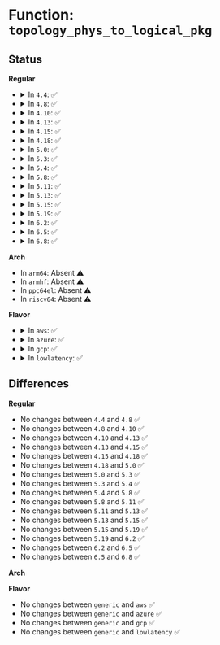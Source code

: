 # Function: <code>topology_phys_to_logical_pkg</code>

## Status
<b>Regular</b>
<ul>
<li>
<details>
<summary>In <code>4.4</code>: ✅</summary>

```c
int topology_phys_to_logical_pkg(unsigned int phys_pkg);
```

**Collision:** Unique Global

**Inline:** No

**Transformation:** False

**Instances:**

```
In arch/x86/kernel/smpboot.c (ffffffff81050e30)
Location: arch/x86/kernel/smpboot.c:299
Inline: False
Direct callers:
  - arch/x86/kernel/cpu/common.c:identify_cpu
```
**Symbols:**

```
ffffffff81050e30-ffffffff81050e56: topology_phys_to_logical_pkg (STB_GLOBAL)
```
</details>
</li>
<li>
<details>
<summary>In <code>4.8</code>: ✅</summary>

```c
int topology_phys_to_logical_pkg(unsigned int phys_pkg);
```

**Collision:** Unique Global

**Inline:** No

**Transformation:** False

**Instances:**

```
In arch/x86/kernel/smpboot.c (ffffffff81050fe0)
Location: arch/x86/kernel/smpboot.c:303
Inline: False
Direct callers:
  - arch/x86/events/intel/uncore.c:uncore_pci_remove
  - arch/x86/events/intel/uncore.c:uncore_pci_probe
  - arch/x86/events/intel/uncore_snbep.c:hswep_uncore_cpu_init
  - arch/x86/events/intel/uncore_snbep.c:snbep_qpi_enable_event
  - arch/x86/kernel/cpu/common.c:identify_cpu
```
**Symbols:**

```
ffffffff81050fe0-ffffffff81051006: topology_phys_to_logical_pkg (STB_GLOBAL)
```
</details>
</li>
<li>
<details>
<summary>In <code>4.10</code>: ✅</summary>

```c
int topology_phys_to_logical_pkg(unsigned int phys_pkg);
```

**Collision:** Unique Global

**Inline:** No

**Transformation:** False

**Instances:**

```
In arch/x86/kernel/smpboot.c (ffffffff810538a0)
Location: arch/x86/kernel/smpboot.c:318
Inline: False
Direct callers:
  - arch/x86/events/intel/uncore.c:uncore_pci_remove
  - arch/x86/events/intel/uncore.c:uncore_pci_probe
  - arch/x86/events/intel/uncore_snbep.c:snbep_qpi_enable_event
```
**Symbols:**

```
ffffffff810538a0-ffffffff810538c6: topology_phys_to_logical_pkg (STB_GLOBAL)
```
</details>
</li>
<li>
<details>
<summary>In <code>4.13</code>: ✅</summary>

```c
int topology_phys_to_logical_pkg(unsigned int phys_pkg);
```

**Collision:** Unique Global

**Inline:** No

**Transformation:** False

**Instances:**

```
In arch/x86/kernel/smpboot.c (ffffffff81053200)
Location: arch/x86/kernel/smpboot.c:321
Inline: False
Direct callers:
  - arch/x86/events/intel/uncore.c:uncore_pci_remove
  - arch/x86/events/intel/uncore.c:uncore_pci_probe
  - arch/x86/events/intel/uncore_snbep.c:snbep_qpi_enable_event
```
**Symbols:**

```
ffffffff81053200-ffffffff81053226: topology_phys_to_logical_pkg (STB_GLOBAL)
```
</details>
</li>
<li>
<details>
<summary>In <code>4.15</code>: ✅</summary>

```c
int topology_phys_to_logical_pkg(unsigned int phys_pkg);
```

**Collision:** Unique Global

**Inline:** No

**Transformation:** False

**Instances:**

```
In arch/x86/kernel/smpboot.c (ffffffff81056fe0)
Location: arch/x86/kernel/smpboot.c:276
Inline: False
Direct callers:
  - arch/x86/events/intel/uncore.c:uncore_pci_remove
  - arch/x86/events/intel/uncore.c:uncore_pci_probe
  - arch/x86/kernel/smpboot.c:topology_update_package_map
```
**Symbols:**

```
ffffffff81056fe0-ffffffff8105704a: topology_phys_to_logical_pkg (STB_GLOBAL)
```
</details>
</li>
<li>
<details>
<summary>In <code>4.18</code>: ✅</summary>

```c
int topology_phys_to_logical_pkg(unsigned int phys_pkg);
```

**Collision:** Unique Global

**Inline:** No

**Transformation:** False

**Instances:**

```
In arch/x86/kernel/smpboot.c (ffffffff81059e50)
Location: arch/x86/kernel/smpboot.c:296
Inline: False
Direct callers:
  - arch/x86/events/intel/uncore.c:uncore_pci_remove
  - arch/x86/events/intel/uncore.c:uncore_pci_probe
  - arch/x86/events/intel/uncore_snbep.c:bdx_uncore_cpu_init
  - arch/x86/kernel/smpboot.c:topology_update_package_map
```
**Symbols:**

```
ffffffff81059e50-ffffffff81059eba: topology_phys_to_logical_pkg (STB_GLOBAL)
```
</details>
</li>
<li>
<details>
<summary>In <code>5.0</code>: ✅</summary>

```c
int topology_phys_to_logical_pkg(unsigned int phys_pkg);
```

**Collision:** Unique Global

**Inline:** No

**Transformation:** False

**Instances:**

```
In arch/x86/kernel/smpboot.c (ffffffff8105fad0)
Location: arch/x86/kernel/smpboot.c:296
Inline: False
Direct callers:
  - arch/x86/events/intel/uncore.c:uncore_pci_remove
  - arch/x86/events/intel/uncore.c:uncore_pci_probe
  - arch/x86/events/intel/uncore_snbep.c:bdx_uncore_cpu_init
  - arch/x86/kernel/smpboot.c:topology_update_package_map
```
**Symbols:**

```
ffffffff8105fad0-ffffffff8105fb3a: topology_phys_to_logical_pkg (STB_GLOBAL)
```
</details>
</li>
<li>
<details>
<summary>In <code>5.3</code>: ✅</summary>

```c
int topology_phys_to_logical_pkg(unsigned int phys_pkg);
```

**Collision:** Unique Global

**Inline:** No

**Transformation:** False

**Instances:**

```
In arch/x86/kernel/smpboot.c (ffffffff81062f10)
Location: arch/x86/kernel/smpboot.c:289
Inline: False
Direct callers:
  - arch/x86/events/intel/uncore.c:uncore_pci_remove
  - arch/x86/events/intel/uncore.c:uncore_pci_probe
  - arch/x86/events/intel/uncore_snbep.c:snr_uncore_mmio_init_box
  - arch/x86/events/intel/uncore_snbep.c:bdx_uncore_cpu_init
  - arch/x86/kernel/smpboot.c:topology_update_package_map
```
**Symbols:**

```
ffffffff81062f10-ffffffff81062f7a: topology_phys_to_logical_pkg (STB_GLOBAL)
```
</details>
</li>
<li>
<details>
<summary>In <code>5.4</code>: ✅</summary>

```c
int topology_phys_to_logical_pkg(unsigned int phys_pkg);
```

**Collision:** Unique Global

**Inline:** No

**Transformation:** False

**Instances:**

```
In arch/x86/kernel/smpboot.c (ffffffff810635c0)
Location: arch/x86/kernel/smpboot.c:289
Inline: False
Direct callers:
  - arch/x86/events/intel/uncore.c:uncore_pci_remove
  - arch/x86/events/intel/uncore.c:uncore_pci_probe
  - arch/x86/events/intel/uncore_snbep.c:snr_uncore_mmio_init_box
  - arch/x86/events/intel/uncore_snbep.c:bdx_uncore_cpu_init
  - arch/x86/kernel/smpboot.c:topology_update_package_map
```
**Symbols:**

```
ffffffff810635c0-ffffffff8106362a: topology_phys_to_logical_pkg (STB_GLOBAL)
```
</details>
</li>
<li>
<details>
<summary>In <code>5.8</code>: ✅</summary>

```c
int topology_phys_to_logical_pkg(unsigned int phys_pkg);
```

**Collision:** Unique Global

**Inline:** No

**Transformation:** False

**Instances:**

```
In arch/x86/kernel/smpboot.c (ffffffff81069780)
Location: arch/x86/kernel/smpboot.c:302
Inline: False
Direct callers:
  - arch/x86/events/intel/uncore.c:uncore_pci_remove
  - arch/x86/events/intel/uncore.c:uncore_pci_probe
  - arch/x86/events/intel/uncore_snbep.c:__snr_uncore_mmio_init_box
  - arch/x86/events/intel/uncore_snbep.c:bdx_uncore_cpu_init
  - arch/x86/kernel/smpboot.c:topology_update_package_map
```
**Symbols:**

```
ffffffff81069780-ffffffff810697ea: topology_phys_to_logical_pkg (STB_GLOBAL)
```
</details>
</li>
<li>
<details>
<summary>In <code>5.11</code>: ✅</summary>

```c
int topology_phys_to_logical_pkg(unsigned int phys_pkg);
```

**Collision:** Unique Global

**Inline:** No

**Transformation:** False

**Instances:**

```
In arch/x86/kernel/smpboot.c (ffffffff8106b390)
Location: arch/x86/kernel/smpboot.c:297
Inline: False
Direct callers:
  - arch/x86/events/intel/uncore.c:uncore_bus_notify
  - arch/x86/events/intel/uncore.c:uncore_pci_remove
  - arch/x86/events/intel/uncore.c:uncore_pci_probe
  - arch/x86/events/intel/uncore_snbep.c:__snr_uncore_mmio_init_box
  - arch/x86/events/intel/uncore_snbep.c:bdx_uncore_cpu_init
  - arch/x86/kernel/smpboot.c:topology_update_package_map
```
**Symbols:**

```
ffffffff8106b390-ffffffff8106b3fa: topology_phys_to_logical_pkg (STB_GLOBAL)
```
</details>
</li>
<li>
<details>
<summary>In <code>5.13</code>: ✅</summary>

```c
int topology_phys_to_logical_pkg(unsigned int phys_pkg);
```

**Collision:** Unique Global

**Inline:** No

**Transformation:** False

**Instances:**

```
In arch/x86/kernel/smpboot.c (ffffffff8106be10)
Location: arch/x86/kernel/smpboot.c:296
Inline: False
Direct callers:
  - arch/x86/events/intel/uncore_snbep.c:snbep_pci2phy_map_init
  - arch/x86/kernel/smpboot.c:topology_update_package_map
```
**Symbols:**

```
ffffffff8106be10-ffffffff8106be84: topology_phys_to_logical_pkg (STB_GLOBAL)
```
</details>
</li>
<li>
<details>
<summary>In <code>5.15</code>: ✅</summary>

```c
int topology_phys_to_logical_pkg(unsigned int phys_pkg);
```

**Collision:** Unique Global

**Inline:** No

**Transformation:** False

**Instances:**

```
In arch/x86/kernel/smpboot.c (ffffffff81076970)
Location: arch/x86/kernel/smpboot.c:295
Inline: False
Direct callers:
  - arch/x86/events/intel/uncore_snbep.c:snbep_pci2phy_map_init
  - arch/x86/kernel/smpboot.c:topology_update_package_map
```
**Symbols:**

```
ffffffff81076970-ffffffff81076a0f: topology_phys_to_logical_pkg (STB_GLOBAL)
```
</details>
</li>
<li>
<details>
<summary>In <code>5.19</code>: ✅</summary>

```c
int topology_phys_to_logical_pkg(unsigned int phys_pkg);
```

**Collision:** Unique Global

**Inline:** No

**Transformation:** False

**Instances:**

```
In arch/x86/kernel/smpboot.c (ffffffff81085800)
Location: arch/x86/kernel/smpboot.c:291
Inline: False
Direct callers:
  - arch/x86/events/intel/uncore_snbep.c:snbep_pci2phy_map_init
  - arch/x86/kernel/smpboot.c:topology_update_package_map
```
**Symbols:**

```
ffffffff81085800-ffffffff810858be: topology_phys_to_logical_pkg (STB_GLOBAL)
```
</details>
</li>
<li>
<details>
<summary>In <code>6.2</code>: ✅</summary>

```c
int topology_phys_to_logical_pkg(unsigned int phys_pkg);
```

**Collision:** Unique Global

**Inline:** No

**Transformation:** False

**Instances:**

```
In arch/x86/kernel/smpboot.c (ffffffff81099710)
Location: arch/x86/kernel/smpboot.c:289
Inline: False
Direct callers:
  - arch/x86/events/intel/uncore_snbep.c:snbep_pci2phy_map_init
  - arch/x86/kernel/smpboot.c:topology_update_package_map
```
**Symbols:**

```
ffffffff81099710-ffffffff810997e0: topology_phys_to_logical_pkg (STB_GLOBAL)
```
</details>
</li>
<li>
<details>
<summary>In <code>6.5</code>: ✅</summary>

```c
int topology_phys_to_logical_pkg(unsigned int phys_pkg);
```

**Collision:** Unique Global

**Inline:** No

**Transformation:** False

**Instances:**

```
In arch/x86/kernel/smpboot.c (ffffffff8109c9c0)
Location: arch/x86/kernel/smpboot.c:343
Inline: False
Direct callers:
  - arch/x86/events/intel/uncore_snbep.c:snbep_pci2phy_map_init
  - arch/x86/kernel/smpboot.c:topology_update_package_map
```
**Symbols:**

```
ffffffff8109c9c0-ffffffff8109ca90: topology_phys_to_logical_pkg (STB_GLOBAL)
```
</details>
</li>
<li>
<details>
<summary>In <code>6.8</code>: ✅</summary>

```c
int topology_phys_to_logical_pkg(unsigned int phys_pkg);
```

**Collision:** Unique Global

**Inline:** No

**Transformation:** False

**Instances:**

```
In arch/x86/kernel/smpboot.c (ffffffff810a3ef0)
Location: arch/x86/kernel/smpboot.c:345
Inline: False
Direct callers:
  - arch/x86/events/intel/uncore_snbep.c:discover_upi_topology
  - arch/x86/events/intel/uncore_snbep.c:snbep_pci2phy_map_init
  - arch/x86/kernel/smpboot.c:topology_update_package_map
```
**Symbols:**

```
ffffffff810a3ef0-ffffffff810a3fce: topology_phys_to_logical_pkg (STB_GLOBAL)
```
</details>
</li>
</ul>
<b>Arch</b>
<ul>
<li>
In <code>arm64</code>: Absent ⚠️
</li>
<li>
In <code>armhf</code>: Absent ⚠️
</li>
<li>
In <code>ppc64el</code>: Absent ⚠️
</li>
<li>
In <code>riscv64</code>: Absent ⚠️
</li>
</ul>
<b>Flavor</b>
<ul>
<li>
<details>
<summary>In <code>aws</code>: ✅</summary>

```c
int topology_phys_to_logical_pkg(unsigned int phys_pkg);
```

**Collision:** Unique Global

**Inline:** No

**Transformation:** False

**Instances:**

```
In arch/x86/kernel/smpboot.c (ffffffff810630b0)
Location: arch/x86/kernel/smpboot.c:289
Inline: False
Direct callers:
  - arch/x86/events/intel/uncore.c:uncore_pci_remove
  - arch/x86/events/intel/uncore.c:uncore_pci_probe
  - arch/x86/events/intel/uncore_snbep.c:snr_uncore_mmio_init_box
  - arch/x86/events/intel/uncore_snbep.c:bdx_uncore_cpu_init
  - arch/x86/kernel/smpboot.c:topology_update_package_map
```
**Symbols:**

```
ffffffff810630b0-ffffffff8106311a: topology_phys_to_logical_pkg (STB_GLOBAL)
```
</details>
</li>
<li>
<details>
<summary>In <code>azure</code>: ✅</summary>

```c
int topology_phys_to_logical_pkg(unsigned int phys_pkg);
```

**Collision:** Unique Global

**Inline:** No

**Transformation:** False

**Instances:**

```
In arch/x86/kernel/smpboot.c (ffffffff810533c0)
Location: arch/x86/kernel/smpboot.c:289
Inline: False
Direct callers:
  - arch/x86/events/intel/uncore.c:uncore_pci_remove
  - arch/x86/events/intel/uncore.c:uncore_pci_probe
  - arch/x86/events/intel/uncore_snbep.c:snr_uncore_mmio_init_box
  - arch/x86/events/intel/uncore_snbep.c:bdx_uncore_cpu_init
  - arch/x86/kernel/smpboot.c:topology_update_package_map
```
**Symbols:**

```
ffffffff810533c0-ffffffff8105342a: topology_phys_to_logical_pkg (STB_GLOBAL)
```
</details>
</li>
<li>
<details>
<summary>In <code>gcp</code>: ✅</summary>

```c
int topology_phys_to_logical_pkg(unsigned int phys_pkg);
```

**Collision:** Unique Global

**Inline:** No

**Transformation:** False

**Instances:**

```
In arch/x86/kernel/smpboot.c (ffffffff81063560)
Location: arch/x86/kernel/smpboot.c:289
Inline: False
Direct callers:
  - arch/x86/events/intel/uncore.c:uncore_pci_remove
  - arch/x86/events/intel/uncore.c:uncore_pci_probe
  - arch/x86/events/intel/uncore_snbep.c:snr_uncore_mmio_init_box
  - arch/x86/events/intel/uncore_snbep.c:bdx_uncore_cpu_init
  - arch/x86/kernel/smpboot.c:topology_update_package_map
```
**Symbols:**

```
ffffffff81063560-ffffffff810635ca: topology_phys_to_logical_pkg (STB_GLOBAL)
```
</details>
</li>
<li>
<details>
<summary>In <code>lowlatency</code>: ✅</summary>

```c
int topology_phys_to_logical_pkg(unsigned int phys_pkg);
```

**Collision:** Unique Global

**Inline:** No

**Transformation:** False

**Instances:**

```
In arch/x86/kernel/smpboot.c (ffffffff81064b20)
Location: arch/x86/kernel/smpboot.c:289
Inline: False
Direct callers:
  - arch/x86/events/intel/uncore.c:uncore_pci_remove
  - arch/x86/events/intel/uncore.c:uncore_pci_probe
  - arch/x86/events/intel/uncore_snbep.c:snr_uncore_mmio_init_box
  - arch/x86/events/intel/uncore_snbep.c:bdx_uncore_cpu_init
  - arch/x86/kernel/smpboot.c:topology_update_package_map
```
**Symbols:**

```
ffffffff81064b20-ffffffff81064b8a: topology_phys_to_logical_pkg (STB_GLOBAL)
```
</details>
</li>
</ul>

## Differences
<b>Regular</b>
<ul>
<li>
No changes between <code>4.4</code> and <code>4.8</code> ✅
</li>
<li>
No changes between <code>4.8</code> and <code>4.10</code> ✅
</li>
<li>
No changes between <code>4.10</code> and <code>4.13</code> ✅
</li>
<li>
No changes between <code>4.13</code> and <code>4.15</code> ✅
</li>
<li>
No changes between <code>4.15</code> and <code>4.18</code> ✅
</li>
<li>
No changes between <code>4.18</code> and <code>5.0</code> ✅
</li>
<li>
No changes between <code>5.0</code> and <code>5.3</code> ✅
</li>
<li>
No changes between <code>5.3</code> and <code>5.4</code> ✅
</li>
<li>
No changes between <code>5.4</code> and <code>5.8</code> ✅
</li>
<li>
No changes between <code>5.8</code> and <code>5.11</code> ✅
</li>
<li>
No changes between <code>5.11</code> and <code>5.13</code> ✅
</li>
<li>
No changes between <code>5.13</code> and <code>5.15</code> ✅
</li>
<li>
No changes between <code>5.15</code> and <code>5.19</code> ✅
</li>
<li>
No changes between <code>5.19</code> and <code>6.2</code> ✅
</li>
<li>
No changes between <code>6.2</code> and <code>6.5</code> ✅
</li>
<li>
No changes between <code>6.5</code> and <code>6.8</code> ✅
</li>
</ul>
<b>Arch</b>
<ul>
</ul>
<b>Flavor</b>
<ul>
<li>
No changes between <code>generic</code> and <code>aws</code> ✅
</li>
<li>
No changes between <code>generic</code> and <code>azure</code> ✅
</li>
<li>
No changes between <code>generic</code> and <code>gcp</code> ✅
</li>
<li>
No changes between <code>generic</code> and <code>lowlatency</code> ✅
</li>
</ul>
